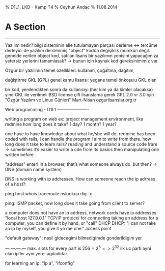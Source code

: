 % D1L1, LKD - Kamp ’14
% Ceyhun Andac
% 11.08.2014

A Section
=========
-----
Yazılım nedir? bilgi sisteminin elle tutulamayan parçası derleme <-\>
tercüme derleyici de yazılım derslenmiş "object" kodda değişiklik mümkün
değil. genelde verilen object kod, satılan lisans bir yazılımın yenisini
yapacağımıza yetersiz yerlerini tamamlasak? -\> bunun için kaynak kod
gereksinimimiz var.

Özgür bir yazılımın temel özellikleri: kullanım, çoğaltma, dagıtım,

değiştirme GKL (GPL) genel kamu lisansı: yegane temel önkoşulu GKL olan

bir kod, yenilendikten sonra da kullanıcıyı (her kim ya da kimler
olacaksa) yine GKL ile verilmeli BSD license çift lisanslama gerek GPL
2.0 vr 3.0 için "Özgür Yazılım ve Linux Günleri" Mart-Nisan
ozgurlisanslar.org.tr

Web programming - D1L1 ———————-

writing a program on web ex: project management environment, like
redmine how long does it take? 1 day? 1 month? 1 year?

one have to have knowledge about what he/she will do. redmine has been
coded with rails, I can handle the program I aim to write from there.
how long does it take to learn rails? reading and understand a source
code !rare -\> sometimes it’s easier to write a cde from its basics then
manipulating one written before

"address" enter! in a browser, that’s what someone always do. but then?
-\> DNS (domain name system)

DNS is working with ip addresses. How can someone reach the ip adrress
of a host?:

ping host whois traceroute nslookup dig -x

ping: ISMP packet, how long does it take going from client to server?

a computer does not have an ip address, network cards have ip addresses.
"local host 127.0.0.1" TCP/IP protocol for connecting taking an address
for a computer; you can define it by hand, or "call" DHCP DHCP: "I can
not take an ip by myself, you give it yo me one." access point

"default gateway": nasil gidecegimi bilmedigimde gonderildigim yer.

—.—.—.— max. slots for every part is $256 = 2^8 => 2^{32}$ ilk uc parti
ayni olan ip’ler ayni yerel agdadirlar.

for learning an ip: "ip a", "ifconfig"
